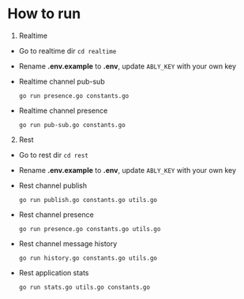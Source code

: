 # How to run

1. Realtime

- Go to realtime dir `cd realtime`
- Rename **.env.example** to **.env**, update `ABLY_KEY` with your own key 
- Realtime channel pub-sub

    ```go run presence.go constants.go```


- Realtime channel presence

    ```go run pub-sub.go constants.go```
    
2. Rest

- Go to rest dir `cd rest`     
- Rename **.env.example** to **.env**, update `ABLY_KEY` with your own key 
- Rest channel publish

    ```go run publish.go constants.go utils.go```

- Rest channel presence

    ```go run presence.go constants.go utils.go```

- Rest channel message history

    ```go run history.go constants.go utils.go```

- Rest application stats

    ```go run stats.go utils.go constants.go```
